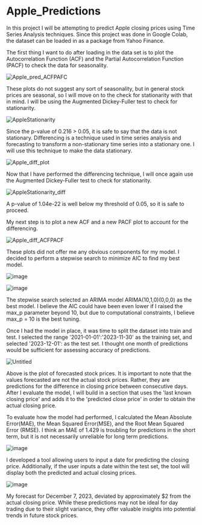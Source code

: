 # Apple_Predictions
In this project I will be attempting to predict Apple closing prices using Time Series Analysis techniques.
Since this project was done in Google Colab, the dataset can be loaded in as a package from Yahoo Finance.

The first thing I want to do after loading in the data set is to plot the Autocorrelation Function (ACF) and the Partial Autocorrelation Function (PACF) to check the data for seasonality.

![Apple_pred_ACFPAFC](https://github.com/JasonBauer26/Apple_Predictions/assets/145518855/81f35b2b-e56e-4e92-939e-9f421e5eaefe)

These plots do not suggest any sort of seasonality, but in general stock prices are seasonal, so I will move on to the check for stationarity with that in mind. I will be using the Augmented Dickey-Fuller test to check for stationarity.

![AppleStationarity](https://github.com/JasonBauer26/Apple_Predictions/assets/145518855/e8f44c33-a115-4026-8e62-4a8338b4bb72)

Since the p-value of 0.216 > 0.05, it is safe to say that the data is not stationary. Differencing is a technique used in time series analysis and forecasting to transform a non-stationary time series into a stationary one. I will use this technique to make the data stationary.

![Apple_diff_plot](https://github.com/JasonBauer26/Apple_Predictions/assets/145518855/55e7a8b5-d3c9-4321-85c9-e8bb8a08e4b8)

Now that I have performed the differencing technique, I will once again use the Augmented Dickey-Fuller test to check for stationarity. 

![AppleStationarity_diff](https://github.com/JasonBauer26/Apple_Predictions/assets/145518855/756fa39e-c699-4b76-8edb-c29203495885)

A p-value of 1.04e-22 is well below my threshold of 0.05, so it is safe to proceed.

My next step is to plot a new ACF and a new PACF plot to account for the differencing. 

![Apple_diff_ACFPACF](https://github.com/JasonBauer26/Apple_Predictions/assets/145518855/bd1e3218-f36d-43f0-ad1f-472f0c1c9056)

These plots did not offer me any obvious components for my model. I decided to perform a stepwise search to minimize AIC to find my best model. 

![image](https://github.com/JasonBauer26/Apple_Predictions/assets/145518855/97bfcfcf-6b7d-4cec-9450-56d70157ef90)

![image](https://github.com/JasonBauer26/Apple_Predictions/assets/145518855/7be699f2-e4ad-4d45-8608-2d7cb94486fe)

The stepwise search selected an ARIMA model ARIMA(10,1,0)(0,0,0) as the best model. I believe the AIC could have been even lower if I raised the max_p parameter beyond 10, but due to computational constraints, I believe max_p = 10 is the best tuning.

Once I had the model in place, it was time to split the dataset into train and test. I selected the range '2021-01-01':'2023-11-30' as the training set, and selected '2023-12-01': as the test set. I thought one month of predictions would be sufficient for assessing accuracy of predictions.

![Untitled](https://github.com/JasonBauer26/Apple_Predictions/assets/145518855/cd396f5e-d94d-49b1-b432-b94b44c22939)

Above is the plot of forecasted stock prices. It is important to note that the values forecasted are not the actual stock prices. Rather, they are predictions for the difference in closing price between consecutive days. After I evaluate the model, I will build in a section that uses the 'last known closing price' and adds it to the 'predicted close price' in order to obtain the actual closing price.

To evaluate how the model had performed, I calculated the Mean Absolute Error(MAE), the Mean Squared Error(MSE), and the Root Mean Squared Error (RMSE). I think an MAE of 1.429 is troubling for predictions in the short term, but it is not necessarily unreliable for long term predictions.

![image](https://github.com/JasonBauer26/Apple_Predictions/assets/145518855/ecf90e5e-b655-44ce-a86f-90ff3b477323)

I developed a tool allowing users to input a date for predicting the closing price. Additionally, if the user inputs a date within the test set, the tool will display both the predicted and actual closing prices.

![image](https://github.com/JasonBauer26/Apple_Predictions/assets/145518855/e1b1ab57-b398-4fdf-ad07-dcde94e16135)

My forecast for December 7, 2023, deviated by approximately $2 from the actual closing price. While these predictions may not be ideal for day trading due to their slight variance, they offer valuable insights into potential trends in future stock prices.
